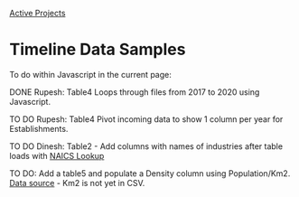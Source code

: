 [Active Projects](../../../io/)

# Timeline Data Samples

To do within Javascript in the current page:

DONE Rupesh: Table4 Loops through files from 2017 to 2020 using Javascript.

TO DO Rupesh: Table4 Pivot incoming data to show 1 column per year for Establishments.

TO DO Dinesh: Table2 - Add columns with names of industries after table loads with [NAICS Lookup](https://model.earth/community-data/us/id_lists/industry_id_list.csv)

TO DO: Add a table5 and populate a Density column using Population/Km2. [Data source](https://model.earth/community-timelines/training/naic4/US/counties/2017/US-AK-training-naics4-counties-2017.csv) - Km2 is not yet in CSV.


